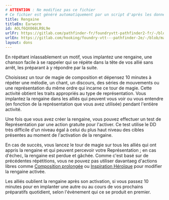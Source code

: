 ```yaml
---
# ATTENTION : Ne modifiez pas ce fichier
# Ce fichier est généré automatiquement par un script d'après les données du module Foundry VTT officiel et de sa traduction
title: Rengaine
titleEn: Earworm
id: AOLf6QX068LR9L9e
urlFr: https://gitlab.com/pathfinder-fr/foundryvtt-pathfinder2-fr/-/blob/master/data/feats/AOLf6QX068LR9L9e.htm
urlEn: https://gitlab.com/hooking/foundry-vtt---pathfinder-2e/-/blob/master/packs/data/feats.db/earworm.json
layout: dons
---
```

En répétant inlassablement un motif, vous implantez une rengaine, une chanson facile à se rappeler qui se répète dans la tête de vos allié sans arrêt, les préparant à y répondre par la suite.

Choisissez un tour de magie de composition et dépensez 10 minutes à répéter une mélodie, un chant, un discours, des séries de mouvements ou une représentation du même ordre qui incarne ce tour de magie. Cette activité obtient les traits appropriés au type de représentation. Vous implantez la rengaine dans les alliés qui peuvent vous voir ou vous entendre (en fonction de la représentation que vous avez utilisée) pendant l'entière activité.

Une fois que vous avez créer la rengaine, vous pouvez effectuer un test de Représentation par une action gratuite pour l'activer. Ce test utilise le DD très difficile d'un niveau égal à celui du plus haut niveau des cibles présentes au moment de l'activation de la rengaine.

En cas de succès, vous lancez le tour de magie sur tous les alliés qui ont appris la rengaine et qui peuvent percevoir votre Représentation ; en cas d'échec, la rengaine est perdue et gâchée. Comme c'est basé sur de précédentes répétitions, vous ne pouvez pas utiliser davantaeg d'actions libres comme [Composition prolongée](../sorts/composition-prolongée.html) ou [Inspiration Héroïque](../sorts/inspiration-héroïque.html) pour modifier la rengaine activée.

Les alliés oublient la rengaine après son activation, si vous passez 10 minutes pour en implanter une autre ou au cours de vos prochains préparatifs quotidient, selon l'évènement qui ce se produit en premier.
